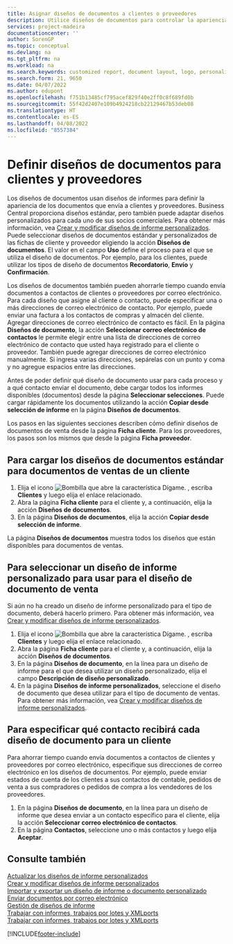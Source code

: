 ```yaml
---
title: Asignar diseños de documentos a clientes o proveedores
description: Utilice diseños de documentos para controlar la apariencia y el formato de documentos, como facturas y pedidos, que envía a clientes y proveedores.
services: project-madeira
documentationcenter: ''
author: SorenGP
ms.topic: conceptual
ms.devlang: na
ms.tgt_pltfrm: na
ms.workload: na
ms.search.keywords: customized report, document layout, logo, personalize
ms.search.form: 21, 9650
ms.date: 04/07/2022
ms.author: edupont
ms.openlocfilehash: f751b13485cf795acef829f40e2ff0c8f689fd0b
ms.sourcegitcommit: 55f42d2407e109b4924218cb22129467b53deb08
ms.translationtype: HT
ms.contentlocale: es-ES
ms.lasthandoff: 04/08/2022
ms.locfileid: "8557384"
---
```

# <a name="define-document-layouts-for-customers-and-vendors"></a>Definir diseños de documentos para clientes y proveedores
Los diseños de documentos usan diseños de informes para definir la apariencia de los documentos que envía a clientes y proveedores. Business Central proporciona diseños estándar, pero también puede adaptar diseños personalizados para cada uno de sus socios comerciales. Para obtener más información, vea [Crear y modificar diseños de informe personalizados](ui-how-create-custom-report-layout.md). Puede seleccionar diseños de documentos estándar y personalizados de las fichas de cliente y proveedor eligiendo la acción **Diseños de documentos**. El valor en el campo **Uso** define el proceso para el que se utiliza el diseño de documentos. Por ejemplo, para los clientes, puede utilizar los tipos de diseño de documentos **Recordatorio**, **Envío** y **Confirmación**.

Los diseños de documentos también pueden ahorrarle tiempo cuando envía documentos a contactos de clientes o proveedores por correo electrónico. Para cada diseño que asigne al cliente o contacto, puede especificar una o más direcciones de correo electrónico de contacto. Por ejemplo, puede enviar una factura a los contactos de compras y almacén del cliente. Agregar direcciones de correo electrónico de contacto es fácil. En la página **Diseños de documento**, la acción **Seleccionar correo electrónico de contactos** le permite elegir entre una lista de direcciones de correo electrónico de contacto que usted haya registrado para el cliente o proveedor. También puede agregar direcciones de correo electrónico manualmente. Si ingresa varias direcciones, sepárelas con un punto y coma y no agregue espacios entre las direcciones.

Antes de poder definir qué diseño de documento usar para cada proceso y a qué contacto enviar el documento, debe cargar todos los informes disponibles (documentos) desde la página **Seleccionar selecciones**. Puede cargar rápidamente los documentos utilizando la acción **Copiar desde selección de informe** en la página **Diseños de documentos**.

Los pasos en las siguientes secciones describen cómo definir diseños de documentos de venta desde la página **Ficha cliente**. Para los proveedores, los pasos son los mismos que desde la página **Ficha proveedor**.

## <a name="to-load-the-standard-document-layouts-for-sales-documents-for-a-customer"></a>Para cargar los diseños de documentos estándar para documentos de ventas de un cliente
1. Elija el icono ![Bombilla que abre la característica Dígame.](media/ui-search/search_small.png "Dígame qué desea hacer") , escriba **Clientes** y luego elija el enlace relacionado.
2. Abra la página **Ficha cliente** para el cliente y, a continuación, elija la acción **Diseños de documentos**.
3. En la página **Diseños de documentos**, elija la acción **Copiar desde selección de informe**.

La página **Diseños de documentos** muestra todos los diseños que están disponibles para documentos de ventas. 

## <a name="to-select-a-custom-report-layout-to-use-for-the-sales-document-layout"></a>Para seleccionar un diseño de informe personalizado para usar para el diseño de documento de venta
Si aún no ha creado un diseño de informe personalizado para el tipo de documento, deberá hacerlo primero. Para obtener más información, vea [Crear y modificar diseños de informe personalizados](ui-how-create-custom-report-layout.md).

1. Elija el icono ![Bombilla que abre la característica Dígame.](media/ui-search/search_small.png "Dígame qué desea hacer") , escriba **Clientes** y luego elija el enlace relacionado.
2. Abra la página **Ficha cliente** para el cliente y, a continuación, elija la acción **Diseños de documentos**.
3. En la página **Diseños de documento**, en la línea para un diseño de informe para el que desea utilizar un diseño personalizado, elija el campo **Descripción de diseño personalizado**.
4. En la página **Diseños de informe personalizados**, seleccione el diseño de documento que desea utilizar para el tipo de documento de ventas. Para obtener más información, vea [Crear y modificar diseños de informe personalizados](ui-how-create-custom-report-layout.md).

## <a name="to-specify-which-contact-will-receive-which-document-layout-for-a-customer"></a>Para especificar qué contacto recibirá cada diseño de documento para un cliente
Para ahorrar tiempo cuando envía documentos a contactos de clientes y proveedores por correo electrónico, especifique sus direcciones de correo electrónico en los diseños de documentos. Por ejemplo, puede enviar estados de cuenta de los clientes a sus contactos de contable, pedidos de venta a sus compradores o pedidos de compra a los vendedores de los proveedores.

1. En la página **Diseños de documento**, en la línea para un diseño de informe que desea enviar a un contacto específico para el cliente, elija la acción **Seleccionar correo electrónico de contactos**.
2. En la página **Contactos**, seleccione uno o más contactos y luego elija **Aceptar**.

## <a name="see-also"></a>Consulte también  
[Actualizar los diseños de informe personalizados](ui-update-report-layouts.md)  
[Crear y modificar diseños de informe personalizados](ui-how-create-custom-report-layout.md)  
[Importar y exportar un diseño de informe o documento personalizado](ui-how-import-and-export-report-layout.md)  
[Enviar documentos por correo electrónico](ui-how-send-documents-email.md)  
[Gestión de diseños de informe](ui-manage-report-layouts.md)  
[Trabajar con informes, trabajos por lotes y XMLports](ui-work-report.md)  
[Trabajar con informes, trabajos por lotes y XMLports](ui-work-report.md)  


[!INCLUDE[footer-include](includes/footer-banner.md)]
